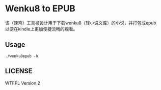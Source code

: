 # Wenku8 to EPUB

该（辣鸡）工具被设计用于下载wenku8（轻小说文库）的小说，并打包成epub以便在kindle上更加便捷流畅的观看。

## Usage

`./wenku8epub -h`

## LICENSE

WTFPL Version 2